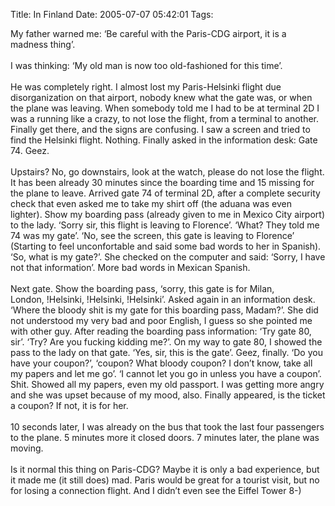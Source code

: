 Title: In Finland
Date: 2005-07-07 05:42:01
Tags: 

My father warned me: &#8216;Be careful with the Paris-CDG airport, it is a madness thing&#8217;.<br/><br/>
I was thinking: &#8216;My old man is now too old-fashioned for this time&#8217;.<br/><br/>
He was completely right. I almost lost my Paris-Helsinki flight due
disorganization on that airport, nobody knew what the gate was, or when
the plane was leaving. When somebody told me I had to be at terminal 2D
I was a running like a crazy, to not lose the flight, from a terminal
to another. Finally get there, and the signs are confusing. I saw a
screen and tried to find the Helsinki flight. Nothing. Finally asked in
the information desk: Gate 74. Geez.<br/><br/>
Upstairs? No, go downstairs, look at the watch, please do not lose the
flight. It has been already 30 minutes since the boarding time and 15
missing for the plane to leave. Arrived gate 74 of terminal 2D, after a
complete security check that even asked me to take my shirt off (the
aduana was even lighter). Show my boarding pass (already given to me in
Mexico City airport) to the lady. &#8216;Sorry sir, this flight is leaving to
Florence&#8217;. &#8216;What? They told me 74 was my gate&#8217;. &#8216;No, see the screen,
this gate is leaving to Florence&#8217; (Starting to feel unconfortable and
said some bad words to her in Spanish). &#8216;So, what is my gate?&#8217;. She
checked on the computer and said: &#8216;Sorry, I have not that information&#8217;.
More bad words in Mexican Spanish.<br/><br/>
Next gate. Show the boarding pass, &#8216;sorry, this gate is for Milan,
London,&#160;!Helsinki,&#160;!Helsinki,&#160;!Helsinki&#8217;. Asked again in an information
desk. &#8216;Where the bloody shit is my gate for this boarding pass,
Madam?&#8217;. She did not understood my very bad and poor English, I guess
so she pointed me with other guy. After reading the boarding pass
information: &#8216;Try gate 80, sir&#8217;. &#8216;Try? Are you fucking kidding me?&#8217;. On
my way to gate 80, I showed the pass to the lady on that gate. &#8216;Yes,
sir, this is the gate&#8217;. Geez, finally. &#8216;Do you have your coupon?&#8217;,
&#8216;coupon? What bloody coupon? I don&#8217;t know, take all my papers and let
me go&#8217;. &#8216;I cannot let you go in unless you have a coupon&#8217;. Shit. Showed
all my papers, even my old passport. I was getting more angry and she
was upset because of my mood, also. Finally appeared, is the ticket a
coupon? If not, it is for her.<br/><br/>
10 seconds later, I was already on the bus that took the last four
passengers to the plane. 5 minutes more it closed doors. 7 minutes
later, the plane was moving.<br/><br/>
Is it normal this thing on Paris-CDG? Maybe it is only a bad
experience, but it made me (it still does) mad. Paris would be great
for a tourist visit, but no for losing a connection flight. And I
didn&#8217;t even see the Eiffel Tower 8-)<br/><br/><br/>
